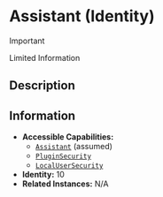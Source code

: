# Assistant (Identity)

> [!IMPORTANT]
> Limited Information

## Description

## Information
- **Accessible Capabilities:**
	- [`Assistant`](../Capabilities/Assistant.md) (assumed)
	- [`PluginSecurity`](../Capabilities/1%20-%20PluginSecurity.md)
	- [`LocalUserSecurity`](../Capabilities/3%20-%20LocalUserSecurity.md)
- **Identity:** 10
- **Related Instances:** N/A
